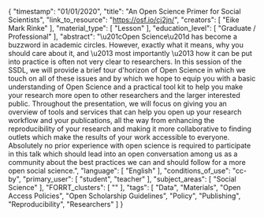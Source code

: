 {
    "timestamp": "01/01/2020",
    "title": "An Open Science Primer for Social Scientists",
    "link_to_resource": "https://osf.io/cj2jn/",
    "creators": [
        "Eike Mark Rinke"
    ],
    "material_type": [
        "Lesson"
    ],
    "education_level": [
        "Graduate / Professional"
    ],
    "abstract": "\u201cOpen Science\u201d has become a buzzword in academic circles. However, exactly what it means, why you should care about it, and \u2013 most importantly \u2013 how it can be put into practice is often not very clear to researchers. In this session of the SSDL, we will provide a brief tour d'horizon of Open Science in which we touch on all of these issues and by which we hope to equip you with a basic understanding of Open Science and a practical tool kit to help you make your research more open to other researchers and the larger interested public. Throughout the presentation, we will focus on giving you an overview of tools and services that can help you open up your research workflow and your publications, all the way from enhancing the reproducibility of your research and making it more collaborative to finding outlets which make the results of your work accessible to everyone. Absolutely no prior experience with open science is required to participate in this talk which should lead into an open conversation among us as a community about the best practices we can and should follow for a more open social science.",
    "language": [
        "English"
    ],
    "conditions_of_use": "cc-by",
    "primary_user": [
        "student",
        "teacher"
    ],
    "subject_areas": [
        "Social Science"
    ],
    "FORRT_clusters": [
        ""
    ],
    "tags": [
        "Data",
        "Materials",
        "Open Access Policies",
        "Open Scholarship Guidelines",
        "Policy",
        "Publishing",
        "Reproducibility",
        "Researchers"
    ]
}